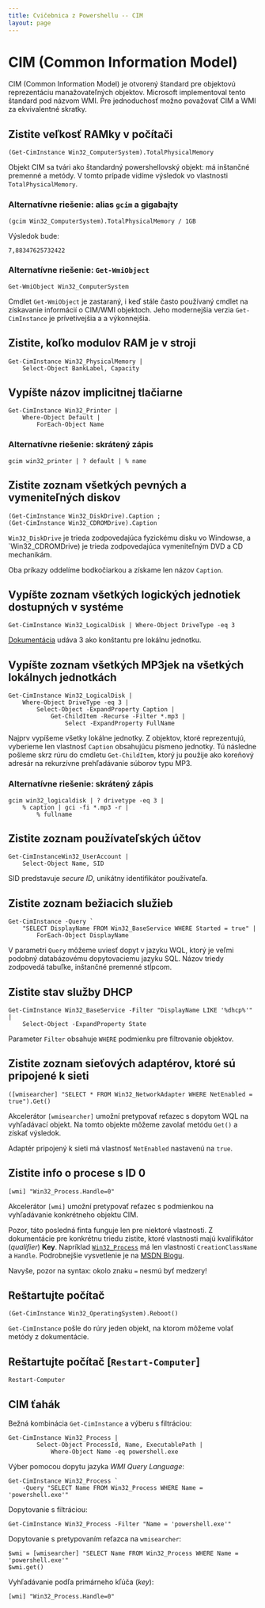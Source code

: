 ```yaml
---
title: Cvičebnica z Powershellu -- CIM
layout: page
---
```


CIM (Common Information Model)
==============================

CIM (Common Information Model) je otvorený štandard pre objektovú
reprezentáciu manažovateľných objektov. Microsoft implementoval
tento štandard pod názvom WMI. Pre jednoduchosť možno považovať
CIM a WMI za ekvivalentné skratky.

Zistite veľkosť RAMky v počítači
--------------------------------

    (Get-CimInstance Win32_ComputerSystem).TotalPhysicalMemory

Objekt CIM sa tvári ako štandardný powershellovský objekt: má inštančné
premenné a metódy. V tomto prípade vidíme výsledok vo vlastnosti
`TotalPhysicalMemory`.

### Alternatívne riešenie: alias `gcim` a gigabajty

	(gcim Win32_ComputerSystem).TotalPhysicalMemory / 1GB

Výsledok bude:

	7,88347625732422

### Alternatívne riešenie: `Get-WmiObject`

    Get-WmiObject Win32_ComputerSystem

Cmdlet `Get-WmiObject` je zastaraný, i keď stále často používaný
cmdlet na získavanie informácií o CIM/WMI objektoch. Jeho modernejšia
verzia `Get-CimInstance` je prívetivejšia a a výkonnejšia.

Zistite, koľko modulov RAM je v stroji
--------------------------------------

	Get-CimInstance Win32_PhysicalMemory | 
	    Select-Object BankLabel, Capacity

Vypíšte názov implicitnej tlačiarne
-----------------------------------

	Get-CimInstance Win32_Printer | 
	    Where-Object Default | 
	        ForEach-Object Name

### Alternatívne riešenie: skrátený zápis

    gcim win32_printer | ? default | % name

Zistite zoznam všetkých pevných a vymeniteľných diskov
------------------------------------------------------

    (Get-CimInstance Win32_DiskDrive).Caption ; 
    (Get-CimInstance Win32_CDROMDrive).Caption 

`Win32_DiskDrive` je trieda zodpovedajúca fyzickému disku vo Windowse,
a `Win32_CDROMDrive) je trieda zodpovedajúca vymeniteľným DVD a CD mechanikám.

Oba príkazy oddelíme bodkočiarkou a získame len názov `Caption`.

Vypíšte zoznam všetkých logických jednotiek dostupných v systéme
----------------------------------------------------------------

    Get-CimInstance Win32_LogicalDisk | Where-Object DriveType -eq 3

[Dokumentácia](http://msdn.microsoft.com/en-us/library/aa394173(VS.85).aspx) udáva 3
ako konštantu pre lokálnu jednotku.

Vypíšte zoznam všetkých MP3jek na všetkých lokálnych jednotkách
---------------------------------------------------------------

    Get-CimInstance Win32_LogicalDisk |  
        Where-Object DriveType -eq 3 |
            Select-Object -ExpandProperty Caption |
                Get-ChildItem -Recurse -Filter *.mp3 |
                    Select -ExpandProperty FullName

Najprv vypíšeme všetky lokálne jednotky. Z objektov, ktoré reprezentujú,
vyberieme len vlastnosť `Caption` obsahujúcu písmeno jednotky. Tú
následne pošleme skrz rúru do cmdletu `Get-ChildItem`, ktorý ju
použije ako koreňový adresár na rekurzívne prehľadávanie súborov typu MP3.

### Alternatívne riešenie: skrátený zápis

    gcim win32_logicaldisk | ? drivetype -eq 3 |
        % caption | gci -fi *.mp3 -r | 
            % fullname

Zistite zoznam používateľských účtov
------------------------------------

	Get-CimInstance﻿Win32_UserAccount |
        Select-Object Name, SID

SID predstavuje *secure ID*, unikátny identifikátor používateľa.

Zistite zoznam bežiacich služieb
--------------------------------

    Get-CimInstance -Query `
        "SELECT DisplayName FROM Win32_BaseService WHERE Started = true" | 
            ForEach-Object DisplayName

V parametri `Query` môžeme uviesť dopyt v jazyku WQL, ktorý je veľmi podobný
databázovému dopytovaciemu jazyku SQL.
Názov triedy zodpovedá tabuľke, inštančné premenné stĺpcom.

Zistite stav služby DHCP
------------------------

    Get-CimInstance Win32_BaseService -Filter "DisplayName LIKE '%dhcp%'" |
        Select-Object -ExpandProperty State

Parameter `Filter` obsahuje `WHERE` podmienku pre filtrovanie objektov.

Zistite zoznam sieťových adaptérov, ktoré sú pripojené k sieti
--------------------------------------------------------------

    ([wmisearcher] "SELECT * FROM Win32_NetworkAdapter WHERE NetEnabled = true").Get()

Akcelerátor `[wmisearcher]` umožní pretypovať reťazec s dopytom WQL
na vyhľadávací objekt. Na tomto objekte môžeme zavolať metódu `Get()`
a získať výsledok.

Adaptér pripojený k sieti má vlastnosť `NetEnabled` nastavenú na `true`.

Zistite info o procese s ID 0
-----------------------------

    [wmi] "Win32_Process.Handle=0"

Akcelerátor `[wmi]` umožní pretypovať reťazec s podmienkou na vyhľadávanie
konkrétneho objektu CIM.

Pozor, táto posledná finta funguje len pre niektoré vlastnosti. Z dokumentácie
pre konkrétnu triedu zistite, ktoré vlastnosti majú kvalifikátor
(*qualifier*) **Key**. Napríklad
[`Win32_Process`](http://msdn.microsoft.com/en-us/library/aa394372%28v=vs.85%29.aspx)
má len vlastnosti `CreationClassName` a `Handle`. Podrobnejšie vysvetlenie
je na [MSDN Blogu](http://blogs.msdn.com/b/powershell/archive/2008/04/15/wmi-object-identifiers-and-keys.aspx).

Navyše, pozor na syntax: okolo znaku `=` nesmú byť medzery!

Reštartujte počítač
-------------------

	(Get-CimInstance Win32_OperatingSystem).Reboot()

`Get-CimInstance` pošle do rúry jeden objekt, na ktorom môžeme volať metódy z dokumentácie.

Reštartujte počítač [`Restart-Computer`]
----------------------------------------

	Restart-Computer

CIM ťahák
---------
Bežná kombinácia `Get-CimInstance` a výberu s filtráciou:

	Get-CimInstance Win32_Process |
            Select-Object ProcessId, Name, ExecutablePath |
                Where-Object Name -eq powershell.exe

Výber pomocou dopytu jazyka *WMI Query Language*:

    Get-CimInstance Win32_Process `
        -Query "SELECT Name FROM Win32_Process WHERE Name = 'powershell.exe'"

Dopytovanie s filtráciou:

    Get-CimInstance Win32_Process -Filter "Name = 'powershell.exe'"

Dopytovanie s pretypovaním reťazca na `wmisearcher`:

    $wmi = [wmisearcher] "SELECT Name FROM Win32_Process WHERE Name = 'powershell.exe'"
    $wmi.get()    

Vyhľadávanie podľa primárneho kľúča (*key*):

    [wmi] "Win32_Process.Handle=0"

